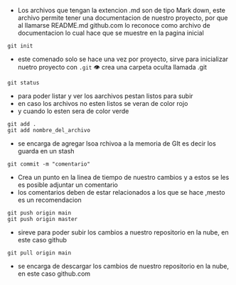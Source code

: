 * Los archivos que tengan la extencion .md son  de tipo Mark down,
    este archivo permite  tener una documentacion de nuestro proyecto, por que al llamarse  README.md github.com lo reconoce como archivo de
    documentacion lo  cual hace que se muestre en la pagina inicial
 
 ```
 git init
 ```
 - este comenado solo se hace una vez por  proyecto,  sirve para  inicializar nuetro proyecto  con ``.git``
 👁️ crea una carpeta oculta llamada .git
 
 
 ``
 git status
 ``
 - para poder listar y ver los aarchivos pestan listos para subir
 - en caso los archivos no esten listos se veran de color rojo
 - y cuando lo esten sera de color verde
 
 ```
 git add . 
 git add nombre_del_archivo
 ```
-  se encarga de  agregar lsoa rchivoa a la memoria de GIt  es decir los guarda en un stash
 
 ```
 git commit -m "comentario"
 ```
 
 - Crea un punto en la linea de tiempo   de nuestro cambios y  a estos se les es posible adjuntar un comentario 
 - los comentarios deben de estar relacionados a los que se hace ,mesto  es  un recomendacion
 
 ```
 git push origin main
 git push origin master
 ```
 
 - sireve para  poder subir los cambios a nuestro repositorio en la nube, en este caso  github


 ```  
 git pull origin main
```

 - se encarga de descargar los cambios de nuestro repositorio en la nube,  en este  caso github.com



 
  
